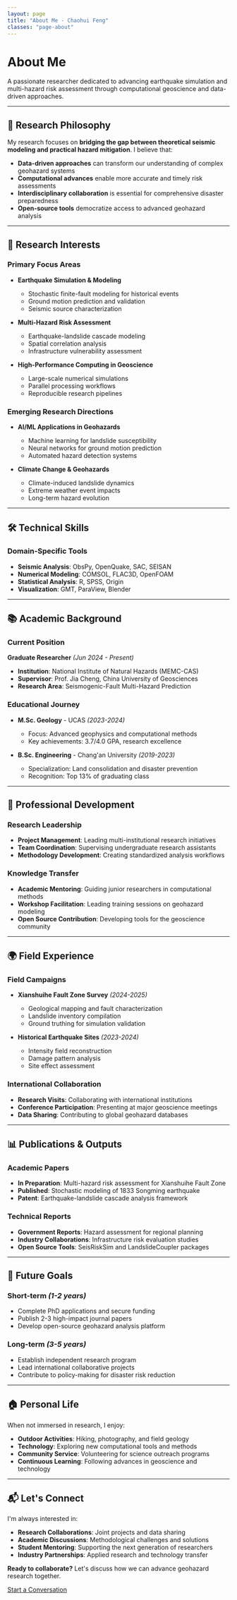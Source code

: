 ```yaml
---
layout: page
title: "About Me - Chaohui Feng"
classes: "page-about"
---
```


<div class="about-hero">
  <div class="about-content">
    <h1>About Me</h1>
    <p class="about-intro">A passionate researcher dedicated to advancing earthquake simulation and multi-hazard risk assessment through computational geoscience and data-driven approaches.</p>
  </div>
</div>

---

## 🔬 Research Philosophy

My research focuses on **bridging the gap between theoretical seismic modeling and practical hazard mitigation**. I believe that:

- **Data-driven approaches** can transform our understanding of complex geohazard systems
- **Computational advances** enable more accurate and timely risk assessments
- **Interdisciplinary collaboration** is essential for comprehensive disaster preparedness
- **Open-source tools** democratize access to advanced geohazard analysis

---

## 🎯 Research Interests

### Primary Focus Areas
- **Earthquake Simulation & Modeling**
  - Stochastic finite-fault modeling for historical events
  - Ground motion prediction and validation
  - Seismic source characterization

- **Multi-Hazard Risk Assessment**
  - Earthquake-landslide cascade modeling
  - Spatial correlation analysis
  - Infrastructure vulnerability assessment

- **High-Performance Computing in Geoscience**
  - Large-scale numerical simulations
  - Parallel processing workflows
  - Reproducible research pipelines

### Emerging Research Directions
- **AI/ML Applications in Geohazards**
  - Machine learning for landslide susceptibility
  - Neural networks for ground motion prediction
  - Automated hazard detection systems

- **Climate Change & Geohazards**
  - Climate-induced landslide dynamics
  - Extreme weather event impacts
  - Long-term hazard evolution

---

## 🛠️ Technical Skills


### Domain-Specific Tools
- **Seismic Analysis**: ObsPy, OpenQuake, SAC, SEISAN
- **Numerical Modeling**: COMSOL, FLAC3D, OpenFOAM
- **Statistical Analysis**: R, SPSS, Origin
- **Visualization**: GMT, ParaView, Blender

---

## 📚 Academic Background

### Current Position
**Graduate Researcher** *(Jun 2024 - Present)*
- **Institution**: National Institute of Natural Hazards (MEMC-CAS)
- **Supervisor**: Prof. Jia Cheng, China University of Geosciences
- **Research Area**: Seismogenic-Fault Multi-Hazard Prediction

### Educational Journey
- **M.Sc. Geology** - UCAS *(2023-2024)*
  - Focus: Advanced geophysics and computational methods
  - Key achievements: 3.7/4.0 GPA, research excellence

- **B.Sc. Engineering** - Chang'an University *(2019-2023)*
  - Specialization: Land consolidation and disaster prevention
  - Recognition: Top 13% of graduating class

---

## 🌟 Professional Development

### Research Leadership
- **Project Management**: Leading multi-institutional research initiatives
- **Team Coordination**: Supervising undergraduate research assistants
- **Methodology Development**: Creating standardized analysis workflows

### Knowledge Transfer
- **Academic Mentoring**: Guiding junior researchers in computational methods
- **Workshop Facilitation**: Leading training sessions on geohazard modeling
- **Open Source Contribution**: Developing tools for the geoscience community

---

## 🌍 Field Experience

### Field Campaigns
- **Xianshuihe Fault Zone Survey** *(2024-2025)*
  - Geological mapping and fault characterization
  - Landslide inventory compilation
  - Ground truthing for simulation validation

- **Historical Earthquake Sites** *(2023-2024)*
  - Intensity field reconstruction
  - Damage pattern analysis
  - Site effect assessment

### International Collaboration
- **Research Visits**: Collaborating with international institutions
- **Conference Participation**: Presenting at major geoscience meetings
- **Data Sharing**: Contributing to global geohazard databases

---

## 📊 Publications & Outputs

### Academic Papers
- **In Preparation**: Multi-hazard risk assessment for Xianshuihe Fault Zone
- **Published**: Stochastic modeling of 1833 Songming earthquake
- **Patent**: Earthquake-landslide cascade analysis framework

### Technical Reports
- **Government Reports**: Hazard assessment for regional planning
- **Industry Collaborations**: Infrastructure risk evaluation studies
- **Open Source Tools**: SeisRiskSim and LandslideCoupler packages

---

## 🎯 Future Goals

### Short-term *(1-2 years)*
- Complete PhD applications and secure funding
- Publish 2-3 high-impact journal papers
- Develop open-source geohazard analysis platform

### Long-term *(3-5 years)*
- Establish independent research program
- Lead international collaborative projects
- Contribute to policy-making for disaster risk reduction

---

## 🏠 Personal Life

When not immersed in research, I enjoy:
- **Outdoor Activities**: Hiking, photography, and field geology
- **Technology**: Exploring new computational tools and methods
- **Community Service**: Volunteering for science outreach programs
- **Continuous Learning**: Following advances in geoscience and technology

---

## 📬 Let's Connect

I'm always interested in:
- **Research Collaborations**: Joint projects and data sharing
- **Academic Discussions**: Methodological challenges and solutions
- **Student Mentoring**: Supporting the next generation of researchers
- **Industry Partnerships**: Applied research and technology transfer

<div class="contact-section">
  <p><strong>Ready to collaborate?</strong> Let's discuss how we can advance geohazard research together.</p>
  <a href="mailto:fengchaohui23@mails.ucas.ac.cn" class="cta-button">Start a Conversation</a>
</div>
